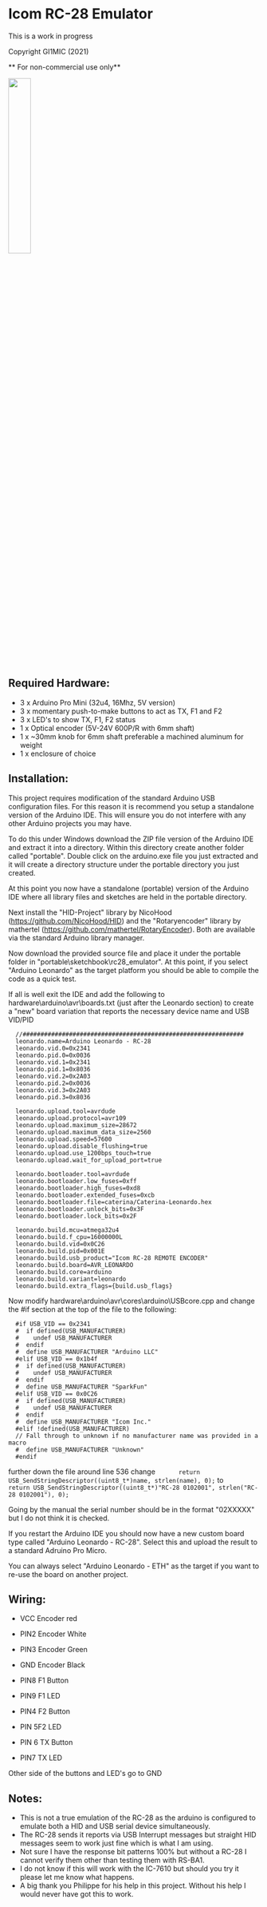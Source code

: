 
# **Icom RC-28 Emulator**
This is a work in progress

Copyright GI1MIC (2021)

**   For non-commercial use only**

<img src="https://github.com/gi1mic/rc28_emulator/blob/main/images/RC-28_Emulator.jpg?raw=true" width=30%>

   
##    **Required Hardware:**
   
-    3 x Arduino Pro Mini (32u4, 16Mhz, 5V version)
-    3 x momentary push-to-make buttons to act as TX, F1 and F2
-    3 x LED's to show TX, F1, F2 status
-    1 x Optical encoder (5V-24V 600P/R with 6mm shaft)
-    1 x ~30mm knob for 6mm shaft preferable a machined aluminum for weight
-    1 x enclosure of choice

##   **Installation:**
  
  This project requires modification of the standard Arduino USB configuration files. For this reason it is recommend you setup a standalone version of the Arduino IDE. This will ensure you do not interfere with any other Arduino projects you may have.
  
  To do this under Windows  download the ZIP file version of the Arduino IDE and extract it into a directory. Within this directory create another folder called "portable". Double click on the arduino.exe file you just extracted and it will create a directory structure under the portable directory you just created.
  
  At this point you now have a standalone (portable) version of the Arduino IDE where all library files and sketches are held in the portable directory.
  
  Next install the "HID-Project" library by NicoHood (https://github.com/NicoHood/HID) and the "Rotaryencoder" library by mathertel (https://github.com/mathertel/RotaryEncoder). Both are available via the standard Arduino library manager.
  
  Now download the provided source file and place it under the portable folder in "portable\sketchbook\rc28_emulator". At this point, if you select "Arduino Leonardo" as the target platform you should be able to compile the code as a quick test.
  
  If all is well exit the IDE and add the following to hardware\arduino\avr\boards.txt (just after the Leonardo section) to create a "new" board variation that reports the necessary device name and USB VID/PID

	  //##############################################################
	  leonardo.name=Arduino Leonardo - RC-28
	  leonardo.vid.0=0x2341
	  leonardo.pid.0=0x0036
	  leonardo.vid.1=0x2341
	  leonardo.pid.1=0x8036
	  leonardo.vid.2=0x2A03
	  leonardo.pid.2=0x0036
	  leonardo.vid.3=0x2A03
	  leonardo.pid.3=0x8036
  
	  leonardo.upload.tool=avrdude
	  leonardo.upload.protocol=avr109
	  leonardo.upload.maximum_size=28672
	  leonardo.upload.maximum_data_size=2560
	  leonardo.upload.speed=57600
	  leonardo.upload.disable_flushing=true
	  leonardo.upload.use_1200bps_touch=true
	  leonardo.upload.wait_for_upload_port=true
  
	  leonardo.bootloader.tool=avrdude
	  leonardo.bootloader.low_fuses=0xff
	  leonardo.bootloader.high_fuses=0xd8
	  leonardo.bootloader.extended_fuses=0xcb
	  leonardo.bootloader.file=caterina/Caterina-Leonardo.hex
	  leonardo.bootloader.unlock_bits=0x3F
	  leonardo.bootloader.lock_bits=0x2F
  
	  leonardo.build.mcu=atmega32u4
	  leonardo.build.f_cpu=16000000L
	  leonardo.build.vid=0x0C26
	  leonardo.build.pid=0x001E
	  leonardo.build.usb_product="Icom RC-28 REMOTE ENCODER"
	  leonardo.build.board=AVR_LEONARDO
	  leonardo.build.core=arduino
	  leonardo.build.variant=leonardo
	  leonardo.build.extra_flags={build.usb_flags}


  Now modify hardware\arduino\avr\cores\arduino\USBcore.cpp and change the #if section at the top of the file to the following:

	  #if USB_VID == 0x2341
	  #  if defined(USB_MANUFACTURER)
	  #    undef USB_MANUFACTURER
	  #  endif
	  #  define USB_MANUFACTURER "Arduino LLC"
	  #elif USB_VID == 0x1b4f
	  #  if defined(USB_MANUFACTURER)
	  #    undef USB_MANUFACTURER
	  #  endif
	  #  define USB_MANUFACTURER "SparkFun"
	  #elif USB_VID == 0x0C26
	  #  if defined(USB_MANUFACTURER)
	  #    undef USB_MANUFACTURER
	  #  endif
	  #  define USB_MANUFACTURER "Icom Inc."
	  #elif !defined(USB_MANUFACTURER)
	  // Fall through to unknown if no manufacturer name was provided in a macro
	  #  define USB_MANUFACTURER "Unknown"
	  #endif


  further down the file around line 536 change
`      return USB_SendStringDescriptor((uint8_t*)name, strlen(name), 0);`
  to
`      return USB_SendStringDescriptor((uint8_t*)"RC-28 0102001", strlen("RC-28 0102001"), 0);`

Going by the manual the serial number should be in the format "02XXXXX" but I do not think it is checked.

If you restart the Arduino IDE you should now have a new custom board type called "Arduino Leonardo - RC-28".
	Select this and upload the result to a standard Adruino Pro Micro.
	
You can always select "Arduino Leonardo - ETH" as the target if you want to re-use the board on another project.


##   **Wiring:**

 - VCC Encoder red 
 - PIN2 Encoder White 
 - PIN3 Encoder Green 
 - GND Encoder Black
   
 - PIN8 F1 Button
 - PIN9 F1 LED
 - PIN4 F2 Button
 - PIN 5F2 LED
 - PIN 6 TX Button
 - PIN7 TX LED

Other side of the buttons and LED's go to GND

##   **Notes:**
 - This is not a true emulation of the RC-28 as the arduino is configured to emulate both a HID and USB serial device simultaneously. 
 - The RC-28 sends it reports via USB Interrupt messages but straight HID messages seem to work just fine which is what I am using.
 - Not sure I have the response bit patterns 100% but without a RC-28 I cannot verify them other than testing them with RS-BA1.
 - I do not know if this will work with the IC-7610 but should you try it please let me know what happens.
 - A big thank you Philippe for his help in this project. Without his help I would never have got this to work.
